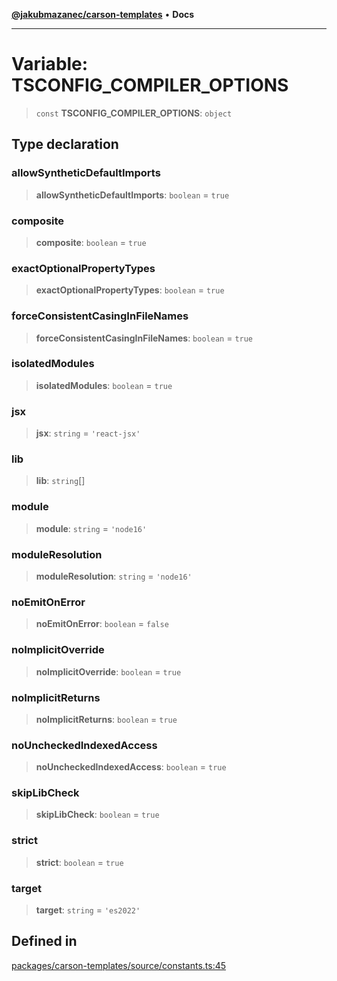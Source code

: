 [**@jakubmazanec/carson-templates**](../README.md) • **Docs**

---

# Variable: TSCONFIG_COMPILER_OPTIONS

> `const` **TSCONFIG_COMPILER_OPTIONS**: `object`

## Type declaration

### allowSyntheticDefaultImports

> **allowSyntheticDefaultImports**: `boolean` = `true`

### composite

> **composite**: `boolean` = `true`

### exactOptionalPropertyTypes

> **exactOptionalPropertyTypes**: `boolean` = `true`

### forceConsistentCasingInFileNames

> **forceConsistentCasingInFileNames**: `boolean` = `true`

### isolatedModules

> **isolatedModules**: `boolean` = `true`

### jsx

> **jsx**: `string` = `'react-jsx'`

### lib

> **lib**: `string`[]

### module

> **module**: `string` = `'node16'`

### moduleResolution

> **moduleResolution**: `string` = `'node16'`

### noEmitOnError

> **noEmitOnError**: `boolean` = `false`

### noImplicitOverride

> **noImplicitOverride**: `boolean` = `true`

### noImplicitReturns

> **noImplicitReturns**: `boolean` = `true`

### noUncheckedIndexedAccess

> **noUncheckedIndexedAccess**: `boolean` = `true`

### skipLibCheck

> **skipLibCheck**: `boolean` = `true`

### strict

> **strict**: `boolean` = `true`

### target

> **target**: `string` = `'es2022'`

## Defined in

[packages/carson-templates/source/constants.ts:45](https://github.com/jakubmazanec/tools/blob/28bd44b020b25cf8f9b96b5a385bb7c918cf32ab/packages/carson-templates/source/constants.ts#L45)
